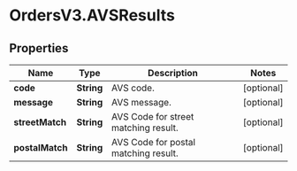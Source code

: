 # OrdersV3.AVSResults

## Properties
Name | Type | Description | Notes
------------ | ------------- | ------------- | -------------
**code** | **String** | AVS code. | [optional] 
**message** | **String** | AVS message. | [optional] 
**streetMatch** | **String** | AVS Code for street matching result. | [optional] 
**postalMatch** | **String** | AVS Code for postal matching result. | [optional] 
